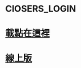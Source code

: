 # ClOSERS_LOGIN

# [載點在這裡](https://github.com/wutim111/ClOSERS_LOGIN/raw/main/ClOSERS_LOGIN.rar)
# [線上版](https://wutim111.github.io/ClOSERS_LOGIN/)
